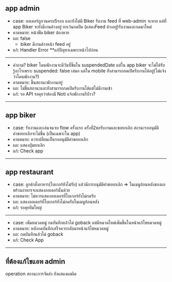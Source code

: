 ## app admin

- case: ออเดอร์ถูกวนครบ5รอบ และยังไม่มี  Biker รับงาน feed ที่ web-admin จะหาย แต่ที่ app Biker จะยังมีงานค้างอยู่ ยกเว้นกดปิด (แสดงFeed ค้างอยู่)รับงานและกดมาใหม่ 
- คาดหมาย: หน้าฟีด biker ต้องหาย
- ผล: false 
    - biker มีงานค้างหน้า feed อยู่ 
- แก้: Handler Error  **แก้ปัญหาเฉพาะหน้าไปก่อน
---
- คำถาม? biker โดนพักงานจะมีวันที่ขึ้นใน suspendedDate แต่ใน app biker จะไม่ได้รับรู้อะไรเพราะ suspended: false เสมอ
แต่ใน mobile ยังสามารถกดเปิดรับงานได้อยู่(ไม่แจ้งว่าโดนพักงาน?)
- คาดหมาย: ขึ้นสถานะพักงานอยู่
- ผล: ไม่ขึ้นสถานะและยังสามารถกดเปิดรับงานได้แต่ไม่มีงานเข้า
- แก้: รอ API รอคุยว่าต้องมี Noti แจ้งพักงานรึป่าว?
-------------
## app biker
- case: รับงานและเล่นจนจบ flow ครั้งแรก ครั้งที่2ขอรับงานและขอยกเลิก สถานะรออนุมัติคำขอยกเลิกจะไม่ขึ้น (เป็นเฉพาะใน app)
- คาดหมาย: ควรเปลี่ยนเป็นรออนุมัติคำขอยกเลิก
- ผล: แสดงปุ่มยกเลิก
- แก้: Check app 
------------
## app restaurant
- case: ลูกค้าสั่งอาหาร(ไบเกอร์ยังไม่รับ) แล้วมีการอนุมัติคำขอยกเลิก => ในเมนูย้อนหลังของแอพร้านอาหารจะแสดงออเดอร์นั้นด้วย
- คาดหมาย: ไม่ควรแสดงออเดอรที่ไบเกอร์ยังไม่กดรับ
- ผล: แสดงออเดอร์ที่ไบเกอร์ยังไม่กดรับในเมนูย้อนหลัง
- แก้: รอคุยทีมใหญ่
---
- case: เพิ่มหมวดหมู่ กดบันทึกแล้วไม่ goback แต่มีหมวดใหม่เพิ่มขึ้นในหน้าแก้ไขหมวดหมู่
- คาดหมาย: หลังกดบันทึกเสร็จควรกลับมาหน้าแก้ไขหมวดหมู่
- ผล: กดบันทึกแล้วไม่ goback 
- แก้: Check App
---
## ที่ต้องแก้ไขแอพ admin
operation
สถานะการจัดส่ง ยังแสดงผลผิด
